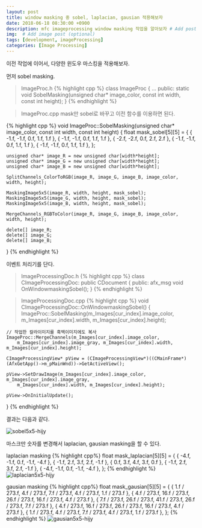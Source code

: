 ```yaml
---
layout: post
title: window masking 중 sobel, laplacian, gausian 적용해보자
date: 2018-06-18 08:30:00 +0900
description: mfc imageprocessing window masking 작업을 알아보자 # Add post description (optional)
img:  # Add image post (optional)
tags: [development, imageProcessing]
categories: [Image Processing]
---
```


이전 작업에 이어서, 다양한 윈도우 마스킹을 적용해보자.

먼저 sobel masking.

> ImageProc.h
{% highlight cpp %}
class ImageProc
{
    ...
public:
    static void SobelMasking(unsigned char* image_color,
		const int width, const int height);
}
{% endhighlight %}

> ImageProc.cpp
mask만 sobel로 바꾸고 이전 함수를 이용하면 된다.

{% highlight cpp %}
void ImageProc::SobelMasking(unsigned char* image_color,
	const int width, const int height)
{
	float mask_sobel[5][5] = {
		{ -1.f, -1.f, 0.f, 1.f, 1.f },
		{ -1.f, -1.f, 0.f, 1.f, 1.f },
		{ -2.f, -2.f, 0.f, 2.f, 2.f },
		{ -1.f, -1.f, 0.f, 1.f, 1.f },
		{ -1.f, -1.f, 0.f, 1.f, 1.f },
	};

	unsigned char* image_R = new unsigned char[width*height];
	unsigned char* image_G = new unsigned char[width*height];
	unsigned char* image_B = new unsigned char[width*height];

	SplitChannels_ColorToRGB(image_R, image_G, image_B, image_color, width, height);

	MaskingImage5x5(image_R, width, height, mask_sobel);
	MaskingImage5x5(image_G, width, height, mask_sobel);
	MaskingImage5x5(image_B, width, height, mask_sobel);

	MergeChannels_RGBToColor(image_R, image_G, image_B, image_color, width, height);

	delete[] image_R;
	delete[] image_G;
	delete[] image_B;
}
{% endhighlight %}

이벤트 처리기를 단다.
> ImageProcessingDoc.h
{% highlight cpp %}
class CImageProcessingDoc: public CDocument
{
public:
    afx_msg void OnWindowmaskingSobel();
}
{% endhighlight %}

> ImageProcessingDoc.cpp
{% highlight cpp %}
void CImageProcessingDoc::OnWindowmaskingSobel()
{
    ImageProc::SobelMasking(m_Images[cur_index].image_color,
        m_Images[cur_index].width, m_Images[cur_index].height);
    
    // 작업한 칼라이미지를 흑백이미지에도 복사
    ImageProc::MergeChannels(m_Images[cur_index].image_color,
        m_Images[cur_index].image_gray, m_Images[cur_index].width, m_Images[cur_index].height);
    
    CImageProcessingView* pView = (CImageProcessingView*)((CMainFrame*)(AfxGetApp()->m_pMainWnd))->GetActiveView();

	pView->SetDrawImage(m_Images[cur_index].image_color, m_Images[cur_index].image_gray,
		m_Images[cur_index].width, m_Images[cur_index].height);

	pView->OnInitialUpdate();
}
{% endhighlight %}

결과는 다음과 같다.

![sobel5x5-hijy]({{"/assets/img/imageProcessing/sobel5x5-hijy.jpg"}})

마스크만 숫자를 변경해서 laplacian, gausian masking을 할 수 있다.

laplacian masking
{% highlight cpp%}
float mask_laplacian[5][5] = {
		{ -4.f, -1.f, 0.f, -1.f, -4.f },
		{ -1.f,  2.f, 3.f,  2.f, -1.f },
		{  0.f,  3.f, 4.f,  3.f,  0.f },
		{ -1.f,  2.f, 3.f,  2.f, -1.f },
		{ -4.f, -1.f, 0.f, -1.f, -4.f },
};
{% endhighlight %}
![laplacian5x5-hijy]({{"/assets/img/imageProcessing/laplacian5x5-hijy.jpg"}})

gausian masking
{% highlight cpp%}
float mask_gausian[5][5] = {
		{ 1.f / 273.f,	4.f / 273.f,  7.f / 273.f, 4.f  / 273.f, 1.f / 273.f },
		{ 4.f / 273.f, 16.f / 273.f, 26.f / 273.f, 16.f / 273.f, 4.f / 273.f },
		{ 7.f / 273.f, 26.f / 273.f, 41.f / 273.f, 26.f / 273.f, 7.f / 273.f },
		{ 4.f / 273.f, 16.f / 273.f, 26.f / 273.f, 16.f / 273.f, 4.f / 273.f },
		{ 1.f / 273.f,	4.f / 273.f,  7.f / 273.f, 4.f  / 273.f, 1.f / 273.f },
	};
{% endhighlight %}
![gausian5x5-hijy]({{"/assets/img/imageProcessing/gausian5x5-hijy.jpg"}})

